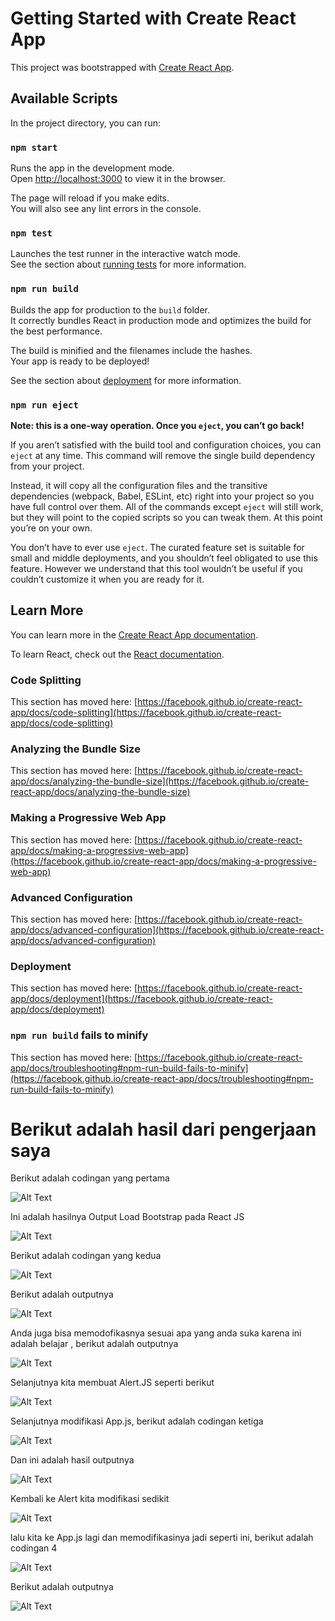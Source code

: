 # Getting Started with Create React App

This project was bootstrapped with [Create React App](https://github.com/facebook/create-react-app).

## Available Scripts

In the project directory, you can run:

### `npm start`

Runs the app in the development mode.\
Open [http://localhost:3000](http://localhost:3000) to view it in the browser.

The page will reload if you make edits.\
You will also see any lint errors in the console.

### `npm test`

Launches the test runner in the interactive watch mode.\
See the section about [running tests](https://facebook.github.io/create-react-app/docs/running-tests) for more information.

### `npm run build`

Builds the app for production to the `build` folder.\
It correctly bundles React in production mode and optimizes the build for the best performance.

The build is minified and the filenames include the hashes.\
Your app is ready to be deployed!

See the section about [deployment](https://facebook.github.io/create-react-app/docs/deployment) for more information.

### `npm run eject`

**Note: this is a one-way operation. Once you `eject`, you can’t go back!**

If you aren’t satisfied with the build tool and configuration choices, you can `eject` at any time. This command will remove the single build dependency from your project.

Instead, it will copy all the configuration files and the transitive dependencies (webpack, Babel, ESLint, etc) right into your project so you have full control over them. All of the commands except `eject` will still work, but they will point to the copied scripts so you can tweak them. At this point you’re on your own.

You don’t have to ever use `eject`. The curated feature set is suitable for small and middle deployments, and you shouldn’t feel obligated to use this feature. However we understand that this tool wouldn’t be useful if you couldn’t customize it when you are ready for it.

## Learn More

You can learn more in the [Create React App documentation](https://facebook.github.io/create-react-app/docs/getting-started).

To learn React, check out the [React documentation](https://reactjs.org/).

### Code Splitting

This section has moved here: [https://facebook.github.io/create-react-app/docs/code-splitting](https://facebook.github.io/create-react-app/docs/code-splitting)

### Analyzing the Bundle Size

This section has moved here: [https://facebook.github.io/create-react-app/docs/analyzing-the-bundle-size](https://facebook.github.io/create-react-app/docs/analyzing-the-bundle-size)

### Making a Progressive Web App

This section has moved here: [https://facebook.github.io/create-react-app/docs/making-a-progressive-web-app](https://facebook.github.io/create-react-app/docs/making-a-progressive-web-app)

### Advanced Configuration

This section has moved here: [https://facebook.github.io/create-react-app/docs/advanced-configuration](https://facebook.github.io/create-react-app/docs/advanced-configuration)

### Deployment

This section has moved here: [https://facebook.github.io/create-react-app/docs/deployment](https://facebook.github.io/create-react-app/docs/deployment)

### `npm run build` fails to minify

This section has moved here: [https://facebook.github.io/create-react-app/docs/troubleshooting#npm-run-build-fails-to-minify](https://facebook.github.io/create-react-app/docs/troubleshooting#npm-run-build-fails-to-minify)

# Berikut adalah hasil dari pengerjaan saya



Berikut adalah codingan yang pertama 

![Alt Text](https://github.com/divamaretta/Modul-1---ReactJS/blob/main/coding%201.png)

Ini adalah hasilnya Output Load Bootstrap pada React JS

![Alt Text](https://github.com/divamaretta/Modul-1---ReactJS/blob/main/hasil%201.png)

Berikut adalah codingan yang kedua

![Alt Text](https://github.com/divamaretta/Modul-1---ReactJS/blob/main/coding%202.png)

Berikut adalah outputnya

![Alt Text](https://github.com/divamaretta/Modul-1---ReactJS/blob/main/hasil%202.png)

Anda juga bisa memodofikasnya sesuai apa yang anda suka karena ini adalah belajar , berikut adalah outputnya

![Alt Text](https://github.com/divamaretta/Modul-1---ReactJS/blob/main/modifikasi%20hasil%202.png)

Selanjutnya kita membuat Alert.JS seperti berikut

![Alt Text](https://github.com/divamaretta/Modul-1---ReactJS/blob/main/coding%20alert.png)

Selanjutnya modifikasi App.js, berikut adalah codingan ketiga 

![Alt Text](https://github.com/divamaretta/Modul-1---ReactJS/blob/main/codingan%203.png)

Dan ini adalah hasil outputnya 

![Alt Text](https://github.com/divamaretta/Modul-1---ReactJS/blob/main/hasil%203.png)

Kembali ke Alert kita modifikasi sedikit

![Alt Text](https://github.com/divamaretta/Modul-1---ReactJS/blob/main/coding%20modifikasi%20alert%204.png)

lalu kita ke App.js lagi dan memodifikasinya jadi seperti ini, berikut adalah codingan 4

![Alt Text](https://github.com/divamaretta/Modul-1---ReactJS/blob/main/coding%204.png)

Berikut adalah outputnya 

![Alt Text](https://github.com/divamaretta/Modul-1---ReactJS/blob/main/hasil%204.png)
